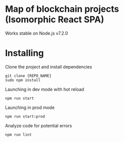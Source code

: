 # Map of blockchain projects (Isomorphic React SPA)

Works stable on Node.js v7.2.0
# Installing
Clone the project and install dependencies
```
git clone {REPO_NAME}
sudo npm install
```

Launching in dev mode with hot reload

```
npm run start
```
Launching in prod mode

```
npm run start:prod
```

Analyze code for potential errors
```
npm run lint
```